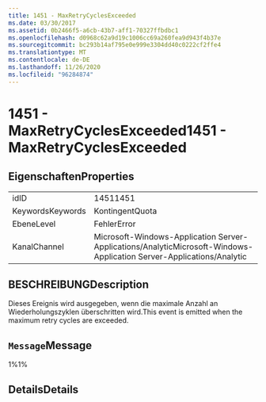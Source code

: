 ```yaml
---
title: 1451 - MaxRetryCyclesExceeded
ms.date: 03/30/2017
ms.assetid: 0b2466f5-a6cb-43b7-aff1-70327ffbdbc1
ms.openlocfilehash: d0968c62a9d19c1006cc69a260fea9d943f4b37e
ms.sourcegitcommit: bc293b14af795e0e999e3304dd40c0222cf2ffe4
ms.translationtype: MT
ms.contentlocale: de-DE
ms.lasthandoff: 11/26/2020
ms.locfileid: "96284874"
---
```

# <a name="1451---maxretrycyclesexceeded"></a><span data-ttu-id="fc243-102">1451 - MaxRetryCyclesExceeded</span><span class="sxs-lookup"><span data-stu-id="fc243-102">1451 - MaxRetryCyclesExceeded</span></span>

## <a name="properties"></a><span data-ttu-id="fc243-103">Eigenschaften</span><span class="sxs-lookup"><span data-stu-id="fc243-103">Properties</span></span>  
  
|||  
|-|-|  
|<span data-ttu-id="fc243-104">id</span><span class="sxs-lookup"><span data-stu-id="fc243-104">ID</span></span>|<span data-ttu-id="fc243-105">1451</span><span class="sxs-lookup"><span data-stu-id="fc243-105">1451</span></span>|  
|<span data-ttu-id="fc243-106">Keywords</span><span class="sxs-lookup"><span data-stu-id="fc243-106">Keywords</span></span>|<span data-ttu-id="fc243-107">Kontingent</span><span class="sxs-lookup"><span data-stu-id="fc243-107">Quota</span></span>|  
|<span data-ttu-id="fc243-108">Ebene</span><span class="sxs-lookup"><span data-stu-id="fc243-108">Level</span></span>|<span data-ttu-id="fc243-109">Fehler</span><span class="sxs-lookup"><span data-stu-id="fc243-109">Error</span></span>|  
|<span data-ttu-id="fc243-110">Kanal</span><span class="sxs-lookup"><span data-stu-id="fc243-110">Channel</span></span>|<span data-ttu-id="fc243-111">Microsoft-Windows-Application Server-Applications/Analytic</span><span class="sxs-lookup"><span data-stu-id="fc243-111">Microsoft-Windows-Application Server-Applications/Analytic</span></span>|  
  
## <a name="description"></a><span data-ttu-id="fc243-112">BESCHREIBUNG</span><span class="sxs-lookup"><span data-stu-id="fc243-112">Description</span></span>  

 <span data-ttu-id="fc243-113">Dieses Ereignis wird ausgegeben, wenn die maximale Anzahl an Wiederholungszyklen überschritten wird.</span><span class="sxs-lookup"><span data-stu-id="fc243-113">This event is emitted when the maximum retry cycles are exceeded.</span></span>  
  
## <a name="message"></a><span data-ttu-id="fc243-114">`Message`</span><span class="sxs-lookup"><span data-stu-id="fc243-114">Message</span></span>  

 <span data-ttu-id="fc243-115">1%</span><span class="sxs-lookup"><span data-stu-id="fc243-115">1%</span></span>  
  
## <a name="details"></a><span data-ttu-id="fc243-116">Details</span><span class="sxs-lookup"><span data-stu-id="fc243-116">Details</span></span>
